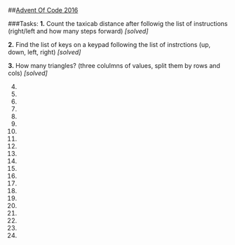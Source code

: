 ##[Advent Of Code 2016](http://adventofcode.com/)

###Tasks:
**1.** Count the taxicab distance after followig the list of instructions (right/left and how many steps forward) *[solved]*

**2.** Find the list of keys on a keypad following the list of instrctions (up, down, left, right) *[solved]*

**3.** How many triangles? (three colulmns of values, split them by rows and cols) *[solved]*

4.

5.

6.

7.

8.

9.

10.

11.

12.

13.

14.

15.

16.

17.

18.

19.

20.

21.

22.

23.

24.
